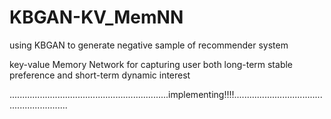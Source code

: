 # KBGAN-KV_MemNN
using KBGAN to generate negative sample of recommender system

key-value Memory Network for capturing user both long-term stable preference and short-term dynamic interest 

...............................................................implementing!!!!..........................................................
